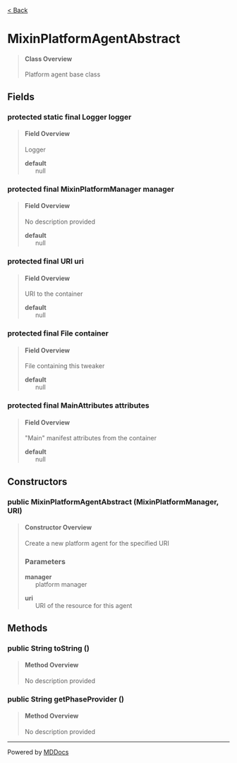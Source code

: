 [< Back](../README.md)
# MixinPlatformAgentAbstract #
>#### Class Overview ####
>Platform agent base class
## Fields ##
### protected static final Logger logger ###
>#### Field Overview ####
>Logger
>
>**default**<br />
>&nbsp;&nbsp;&nbsp;&nbsp;&nbsp;&nbsp;null
>
### protected final MixinPlatformManager manager ###
>#### Field Overview ####
>No description provided
>
>**default**<br />
>&nbsp;&nbsp;&nbsp;&nbsp;&nbsp;&nbsp;null
>
### protected final URI uri ###
>#### Field Overview ####
>URI to the container
>
>**default**<br />
>&nbsp;&nbsp;&nbsp;&nbsp;&nbsp;&nbsp;null
>
### protected final File container ###
>#### Field Overview ####
>File containing this tweaker
>
>**default**<br />
>&nbsp;&nbsp;&nbsp;&nbsp;&nbsp;&nbsp;null
>
### protected final MainAttributes attributes ###
>#### Field Overview ####
>"Main" manifest attributes from the container
>
>**default**<br />
>&nbsp;&nbsp;&nbsp;&nbsp;&nbsp;&nbsp;null
>
## Constructors ##
### public MixinPlatformAgentAbstract (MixinPlatformManager, URI) ###
>#### Constructor Overview ####
>Create a new platform agent for the specified URI
>
>### Parameters ###
>**manager**<br />
>&nbsp;&nbsp;&nbsp;&nbsp;&nbsp;&nbsp;platform manager
>
>**uri**<br />
>&nbsp;&nbsp;&nbsp;&nbsp;&nbsp;&nbsp;URI of the resource for this agent
>
## Methods ##
### public String toString () ###
>#### Method Overview ####
>No description provided
>
### public String getPhaseProvider () ###
>#### Method Overview ####
>No description provided
>

---
Powered by [MDDocs](https://github.com/VRCube/MDDocs)